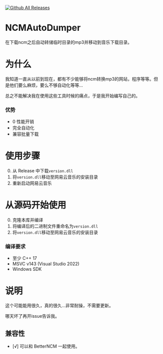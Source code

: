 [![Github All Releases](https://img.shields.io/github/downloads/extremeblackliu/NCMAutoDumper/total.svg)]() 

# NCMAutoDumper

在下载ncm之后自动转储临时目录的mp3并移动到音乐下载目录。

# 为什么
我知道一直从以前到现在，都有不少能够将ncm转换mp3的网站，程序等等。但是他们要么麻烦，要么不够自动化等等...

总之不能解决我在使用这些工具时候的痛点，于是我开始编写自己的。

### 优势
- 0 性能开销
- 完全自动化
- 兼容批量下载

# 使用步骤
0. 从 Release 中下载`version.dll`
1. 将`version.dll`移动至网易云音乐的安装目录
2. 重新启动网易云音乐

# 从源码开始使用
0. 克隆本库并编译
1. 将编译后的二进制文件重命名为`version.dll`
2. 将`version.dll`移动至网易云音乐的安装目录

### 编译要求
- 至少 C++ 17
- MSVC v143 (Visual Studio 2022)
- Windows SDK

# 说明
这个可能能用很久，真的很久...非常耐操，不需要更新。

哪天坏了再开issue告诉我。

## 兼容性
- [√] 可以和 BetterNCM 一起使用。
